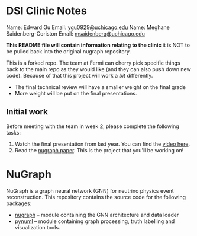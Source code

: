 # DSI Clinic Notes

Name: Edward Gu
Email: ygu0929@uchicago.edu
Name: Meghane Saidenberg-Coriston
Email: msaidenberg@uchicago.edu

**This README file will contain information relating to the clinic** it is NOT to be pulled back into the original nugraph repository.


This is a forked repo. The team at Fermi can cherry pick specific things back to the main repo as they would like (and they can also push down new code). Because of that this project will work a _bit_ differently.

* The final technical review will have a smaller weight on the final grade
* More weight will be put on the final presentations.

## Initial work

Before meeting with the team in week 2, please complete the following tasks:
1. Watch the final presentation from last year. You can find the [video here](https://drive.google.com/file/d/1BoPzuospYZC673yhMPeTxp1Ou1xWNPSa/view).
2. Read the [nugraph paper](https://arxiv.org/abs/2403.11872). This is the project that you'll be working on!

# NuGraph

NuGraph is a graph neural network (GNN) for neutrino physics event reconstruction. This repository contains the source code for the following packages:
- [nugraph](nugraph/README.md) – module containing the GNN architecture and data loader
- [pynuml](pynuml/README.md) – module containing graph processing, truth labelling and visualization tools.
